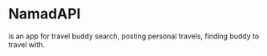# NamadAPI
is an app for travel buddy search, posting personal travels, finding buddy to travel with.
